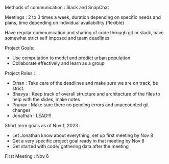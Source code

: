 Methods of communication : Slack and SnapChat

Meetings : 2 to 3 times a week, duration depending on specific needs and plans, time depending on individual availabiltity 
(flexible)

Have regular communication and sharing of code through git or slack, have somewhat strict self imposed and team deadlines.

Project Goals:
- Use computation to model and predict urban population
- Collaborate effectively and learn as a group


Project Roles :
- Ethan : Take care of  the deadlines and make sure we are on track, be strict.
- Bhavya : Keep track of overall structure and architecture of the files to help with the slides, make notes
- Pranav : Make sure there no pending errors and unaccounted git changes
- Jonathan : LEAD!!!

Short term goals as of Nov 1, 2023 :
- Let Jonathan know about everything, set up first meeting by Nov 8
- Get a very specific project goal ready in that meeting by Nov 8 
- Get started with code/ gathering data after the meeting

First Meeting : Nov 6
